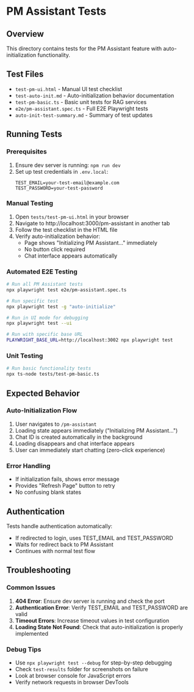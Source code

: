 # PM Assistant Tests

## Overview
This directory contains tests for the PM Assistant feature with auto-initialization functionality.

## Test Files
- `test-pm-ui.html` - Manual UI test checklist
- `test-auto-init.md` - Auto-initialization behavior documentation  
- `test-pm-basic.ts` - Basic unit tests for RAG services
- `e2e/pm-assistant.spec.ts` - Full E2E Playwright tests
- `auto-init-test-summary.md` - Summary of test updates

## Running Tests

### Prerequisites
1. Ensure dev server is running: `npm run dev`
2. Set up test credentials in `.env.local`:
   ```
   TEST_EMAIL=your-test-email@example.com
   TEST_PASSWORD=your-test-password
   ```

### Manual Testing
1. Open `tests/test-pm-ui.html` in your browser
2. Navigate to http://localhost:3000/pm-assistant in another tab
3. Follow the test checklist in the HTML file
4. Verify auto-initialization behavior:
   - Page shows "Initializing PM Assistant..." immediately
   - No button click required
   - Chat interface appears automatically

### Automated E2E Testing
```bash
# Run all PM Assistant tests
npx playwright test e2e/pm-assistant.spec.ts

# Run specific test
npx playwright test -g "auto-initialize"

# Run in UI mode for debugging
npx playwright test --ui

# Run with specific base URL
PLAYWRIGHT_BASE_URL=http://localhost:3002 npx playwright test
```

### Unit Testing
```bash
# Run basic functionality tests
npx ts-node tests/test-pm-basic.ts
```

## Expected Behavior

### Auto-Initialization Flow
1. User navigates to `/pm-assistant`
2. Loading state appears immediately ("Initializing PM Assistant...")
3. Chat ID is created automatically in the background
4. Loading disappears and chat interface appears
5. User can immediately start chatting (zero-click experience)

### Error Handling
- If initialization fails, shows error message
- Provides "Refresh Page" button to retry
- No confusing blank states

## Authentication
Tests handle authentication automatically:
- If redirected to login, uses TEST_EMAIL and TEST_PASSWORD
- Waits for redirect back to PM Assistant
- Continues with normal test flow

## Troubleshooting

### Common Issues
1. **404 Error**: Ensure dev server is running and check the port
2. **Authentication Error**: Verify TEST_EMAIL and TEST_PASSWORD are valid
3. **Timeout Errors**: Increase timeout values in test configuration
4. **Loading State Not Found**: Check that auto-initialization is properly implemented

### Debug Tips
- Use `npx playwright test --debug` for step-by-step debugging
- Check `test-results` folder for screenshots on failure
- Look at browser console for JavaScript errors
- Verify network requests in browser DevTools